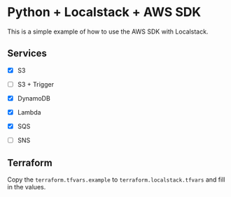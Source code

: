 # Python + Localstack + AWS SDK

This is a simple example of how to use the AWS SDK with Localstack.

## Services

- [x] S3
- [ ] S3 + Trigger
- [x] DynamoDB
- [x] Lambda
- [x] SQS
- [ ] SNS


## Terraform
Copy the `terraform.tfvars.example` to `terraform.localstack.tfvars` and fill in the values.
